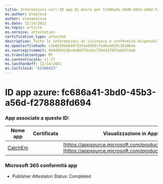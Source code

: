 ```yaml
---
title: Informazioni sull'ID app di Azure per fc686a41-3bd0-45b3-a56d-f278888fd694
ms.author: elmalova
author: elenamalova
ms.date: 12/14/2021
ms.topic: article
ms.service: attestation
certification_type: attested
description: Tutte le informazioni di sicurezza e conformità disponibili per fc686a41-3bd0-45b3-a56d-f278888fd694.
ms.openlocfilehash: c3e82d3ab6dd7337ae9d56cfe4baa829c1618bde
ms.sourcegitcommit: 849d584236cda08570ca2c72b4147853ab0314a8
ms.translationtype: MT
ms.contentlocale: it-IT
ms.lasthandoff: 12/14/2021
ms.locfileid: "61508423"
---
```

# <a name="azure-app-id-fc686a41-3bd0-45b3-a56d-f278888fd694"></a>ID app azure: fc686a41-3bd0-45b3-a56d-f278888fd694


### <a name="apps-associated-with-this-id"></a>App associate a questo ID:
| **Nome app** | **Certificata** | **Visualizzazione in AppSource** |
|--------------|---------------|-----------------------|
| [CatchEm](https://docs.microsoft.com/microsoft-365-app-certification/forward/WA200002639) |  | [https://appsource.microsoft.com/product/office/WA200002639](https://appsource.microsoft.com/product/office/WA200002639) |

### <a name="microsoft-365-app-compliance-status"></a>Microsoft 365 conformità app
- Publisher Attestaton Status: Completed
